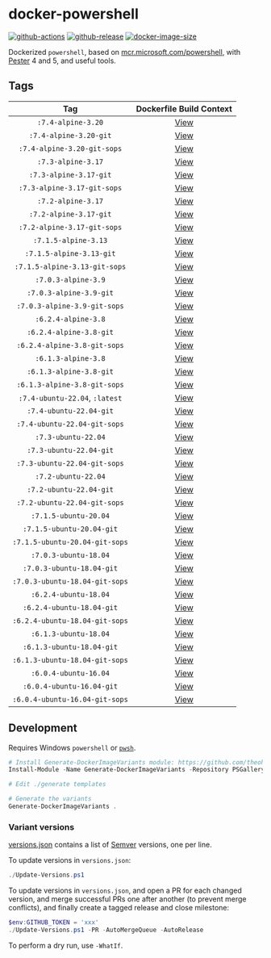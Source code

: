 # docker-powershell

[![github-actions](https://github.com/theohbrothers/docker-powershell/actions/workflows/ci-master-pr.yml/badge.svg?branch=master)](https://github.com/theohbrothers/docker-powershell/actions/workflows/ci-master-pr.yml)
[![github-release](https://img.shields.io/github/v/release/theohbrothers/docker-powershell?style=flat-square)](https://github.com/theohbrothers/docker-powershell/releases/)
[![docker-image-size](https://img.shields.io/docker/image-size/theohbrothers/docker-powershell/latest)](https://hub.docker.com/r/theohbrothers/docker-powershell)

Dockerized `powershell`, based on [mcr.microsoft.com/powershell](https://hub.docker.com/r/microsoft/powershell/), with [Pester](https://github.com/Pester/Pester) 4 and 5, and useful tools.

## Tags

| Tag | Dockerfile Build Context |
|:-------:|:---------:|
| `:7.4-alpine-3.20` | [View](variants/7.4-alpine-3.20) |
| `:7.4-alpine-3.20-git` | [View](variants/7.4-alpine-3.20-git) |
| `:7.4-alpine-3.20-git-sops` | [View](variants/7.4-alpine-3.20-git-sops) |
| `:7.3-alpine-3.17` | [View](variants/7.3-alpine-3.17) |
| `:7.3-alpine-3.17-git` | [View](variants/7.3-alpine-3.17-git) |
| `:7.3-alpine-3.17-git-sops` | [View](variants/7.3-alpine-3.17-git-sops) |
| `:7.2-alpine-3.17` | [View](variants/7.2-alpine-3.17) |
| `:7.2-alpine-3.17-git` | [View](variants/7.2-alpine-3.17-git) |
| `:7.2-alpine-3.17-git-sops` | [View](variants/7.2-alpine-3.17-git-sops) |
| `:7.1.5-alpine-3.13` | [View](variants/7.1.5-alpine-3.13) |
| `:7.1.5-alpine-3.13-git` | [View](variants/7.1.5-alpine-3.13-git) |
| `:7.1.5-alpine-3.13-git-sops` | [View](variants/7.1.5-alpine-3.13-git-sops) |
| `:7.0.3-alpine-3.9` | [View](variants/7.0.3-alpine-3.9) |
| `:7.0.3-alpine-3.9-git` | [View](variants/7.0.3-alpine-3.9-git) |
| `:7.0.3-alpine-3.9-git-sops` | [View](variants/7.0.3-alpine-3.9-git-sops) |
| `:6.2.4-alpine-3.8` | [View](variants/6.2.4-alpine-3.8) |
| `:6.2.4-alpine-3.8-git` | [View](variants/6.2.4-alpine-3.8-git) |
| `:6.2.4-alpine-3.8-git-sops` | [View](variants/6.2.4-alpine-3.8-git-sops) |
| `:6.1.3-alpine-3.8` | [View](variants/6.1.3-alpine-3.8) |
| `:6.1.3-alpine-3.8-git` | [View](variants/6.1.3-alpine-3.8-git) |
| `:6.1.3-alpine-3.8-git-sops` | [View](variants/6.1.3-alpine-3.8-git-sops) |
| `:7.4-ubuntu-22.04`, `:latest` | [View](variants/7.4-ubuntu-22.04) |
| `:7.4-ubuntu-22.04-git` | [View](variants/7.4-ubuntu-22.04-git) |
| `:7.4-ubuntu-22.04-git-sops` | [View](variants/7.4-ubuntu-22.04-git-sops) |
| `:7.3-ubuntu-22.04` | [View](variants/7.3-ubuntu-22.04) |
| `:7.3-ubuntu-22.04-git` | [View](variants/7.3-ubuntu-22.04-git) |
| `:7.3-ubuntu-22.04-git-sops` | [View](variants/7.3-ubuntu-22.04-git-sops) |
| `:7.2-ubuntu-22.04` | [View](variants/7.2-ubuntu-22.04) |
| `:7.2-ubuntu-22.04-git` | [View](variants/7.2-ubuntu-22.04-git) |
| `:7.2-ubuntu-22.04-git-sops` | [View](variants/7.2-ubuntu-22.04-git-sops) |
| `:7.1.5-ubuntu-20.04` | [View](variants/7.1.5-ubuntu-20.04) |
| `:7.1.5-ubuntu-20.04-git` | [View](variants/7.1.5-ubuntu-20.04-git) |
| `:7.1.5-ubuntu-20.04-git-sops` | [View](variants/7.1.5-ubuntu-20.04-git-sops) |
| `:7.0.3-ubuntu-18.04` | [View](variants/7.0.3-ubuntu-18.04) |
| `:7.0.3-ubuntu-18.04-git` | [View](variants/7.0.3-ubuntu-18.04-git) |
| `:7.0.3-ubuntu-18.04-git-sops` | [View](variants/7.0.3-ubuntu-18.04-git-sops) |
| `:6.2.4-ubuntu-18.04` | [View](variants/6.2.4-ubuntu-18.04) |
| `:6.2.4-ubuntu-18.04-git` | [View](variants/6.2.4-ubuntu-18.04-git) |
| `:6.2.4-ubuntu-18.04-git-sops` | [View](variants/6.2.4-ubuntu-18.04-git-sops) |
| `:6.1.3-ubuntu-18.04` | [View](variants/6.1.3-ubuntu-18.04) |
| `:6.1.3-ubuntu-18.04-git` | [View](variants/6.1.3-ubuntu-18.04-git) |
| `:6.1.3-ubuntu-18.04-git-sops` | [View](variants/6.1.3-ubuntu-18.04-git-sops) |
| `:6.0.4-ubuntu-16.04` | [View](variants/6.0.4-ubuntu-16.04) |
| `:6.0.4-ubuntu-16.04-git` | [View](variants/6.0.4-ubuntu-16.04-git) |
| `:6.0.4-ubuntu-16.04-git-sops` | [View](variants/6.0.4-ubuntu-16.04-git-sops) |

## Development

Requires Windows `powershell` or [`pwsh`](https://github.com/PowerShell/PowerShell).

```powershell
# Install Generate-DockerImageVariants module: https://github.com/theohbrothers/Generate-DockerImageVariants
Install-Module -Name Generate-DockerImageVariants -Repository PSGallery -Scope CurrentUser -Force -Verbose

# Edit ./generate templates

# Generate the variants
Generate-DockerImageVariants .
```

### Variant versions

[versions.json](generate/definitions/versions.json) contains a list of [Semver](https://semver.org/) versions, one per line.

To update versions in `versions.json`:

```powershell
./Update-Versions.ps1
```

To update versions in `versions.json`, and open a PR for each changed version, and merge successful PRs one after another (to prevent merge conflicts), and finally create a tagged release and close milestone:

```powershell
$env:GITHUB_TOKEN = 'xxx'
./Update-Versions.ps1 -PR -AutoMergeQueue -AutoRelease
```

To perform a dry run, use `-WhatIf`.

